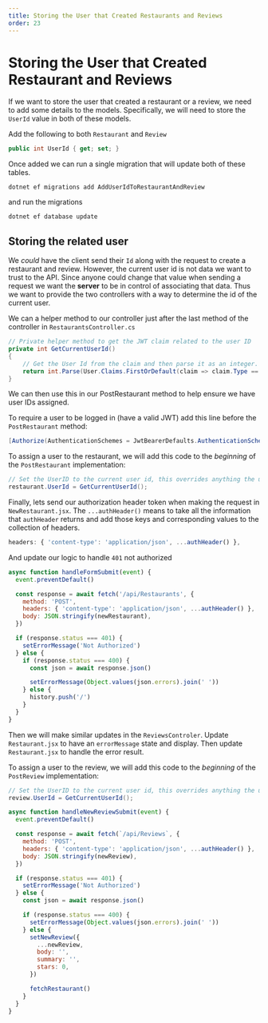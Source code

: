 ```yaml
---
title: Storing the User that Created Restaurants and Reviews
order: 23
---
```


# Storing the User that Created Restaurant and Reviews

If we want to store the user that created a restaurant or a review, we need to
add some details to the models. Specifically, we will need to store the `UserId`
value in both of these models.

Add the following to both `Restaurant` and `Review`

```csharp
public int UserId { get; set; }
```

Once added we can run a single migration that will update both of these tables.

```shell
dotnet ef migrations add AddUserIdToRestaurantAndReview
```

and run the migrations

```shell
dotnet ef database update
```

## Storing the related user

We _could_ have the client send their `Id` along with the request to create a
restaurant and review. However, the current user id is not data we want to trust
to the API. Since anyone could change that value when sending a request we want
the **server** to be in control of associating that data. Thus we want to
provide the two controllers with a way to determine the id of the current user.

We can a helper method to our controller just after the last method of the
controller in `RestaurantsController.cs`

```csharp
// Private helper method to get the JWT claim related to the user ID
private int GetCurrentUserId()
{
    // Get the User Id from the claim and then parse it as an integer.
    return int.Parse(User.Claims.FirstOrDefault(claim => claim.Type == "Id").Value);
}
```

We can then use this in our PostRestaurant method to help ensure we have user
IDs assigned.

To require a user to be logged in (have a valid JWT) add this line before the
`PostRestaurant` method:

```csharp
[Authorize(AuthenticationSchemes = JwtBearerDefaults.AuthenticationScheme)]
```

To assign a user to the restaurant, we will add this code to the _beginning_ of
the `PostRestaurant` implementation:

```csharp
// Set the UserID to the current user id, this overrides anything the user specifies.
restaurant.UserId = GetCurrentUserId();
```

Finally, lets send our authorization header token when making the request in
`NewRestaurant.jsx`. The `...authHeader()` means to take all the information
that `authHeader` returns and add those keys and corresponding values to the
collection of headers.

```javascript
headers: { 'content-type': 'application/json', ...authHeader() },
```

And update our logic to handle `401` not authorized

```javascript
async function handleFormSubmit(event) {
  event.preventDefault()

  const response = await fetch('/api/Restaurants', {
    method: 'POST',
    headers: { 'content-type': 'application/json', ...authHeader() },
    body: JSON.stringify(newRestaurant),
  })

  if (response.status === 401) {
    setErrorMessage('Not Authorized')
  } else {
    if (response.status === 400) {
      const json = await response.json()

      setErrorMessage(Object.values(json.errors).join(' '))
    } else {
      history.push('/')
    }
  }
}
```

Then we will make similar updates in the `ReviewsControler`. Update
`Restaurant.jsx` to have an `errorMessage` state and display. Then update
`Restaurant.jsx` to handle the error result.

To assign a user to the review, we will add this code to the _beginning_ of the
`PostReview` implementation:

```csharp
// Set the UserID to the current user id, this overrides anything the user specifies.
review.UserId = GetCurrentUserId();
```

```javascript
async function handleNewReviewSubmit(event) {
  event.preventDefault()

  const response = await fetch(`/api/Reviews`, {
    method: 'POST',
    headers: { 'content-type': 'application/json', ...authHeader() },
    body: JSON.stringify(newReview),
  })

  if (response.status === 401) {
    setErrorMessage('Not Authorized')
  } else {
    const json = await response.json()

    if (response.status === 400) {
      setErrorMessage(Object.values(json.errors).join(' '))
    } else {
      setNewReview({
        ...newReview,
        body: '',
        summary: '',
        stars: 0,
      })

      fetchRestaurant()
    }
  }
}
```

<GithubCommitViewer repo="suncoast-devs/TacoTuesday" commit="daeda98595fc934676dbaf93adbdb6a1bfcd685e" />
